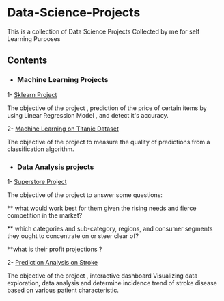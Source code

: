# Data-Science-Projects
This is  a collection of Data Science Projects Collected by me for self Learning Purposes

## Contents

* ### Machine Learning Projects
1- [Sklearn Project](https://github.com/DareenAtta/Data-Science-Projects/blob/main/_Sklearn%20Project.ipynb)

The objective of the project , prediction of the price of certain items by using Linear Regression Model , and detect it's accuracy.


2- [Machine Learning on Titanic Dataset](https://github.com/DareenAtta/Data-Science-Projects/blob/main/Machine%20Learning%20on%20Titanic%20Data%20Set.ipynb)

The objective of the project to measure the quality of predictions from a classification algorithm. 


* ### Data Analysis projects
1- [Superstore Project](https://github.com/DareenAtta/Data-Science-Projects/blob/main/SuperStore%20Project.ipynb)
 
 The objective of the project to answer  some questions:

** what would work best for them given the rising needs and fierce competition in the market?

** which categories and sub-category, regions, and consumer segments they ought to concentrate on or steer clear of?

 **what is  their profit projections ?

2- [Prediction Analysis on Stroke](https://github.com/DareenAtta/Data-Science-Projects/blob/main/Stroke_Prediction_on_Stroke_.ipynb)

The objective of the project , interactive dashboard Visualizing data exploration, data analysis  and determine incidence trend of stroke disease based on various patient characteristic.
